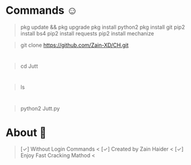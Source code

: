 # Commands ☺️

> pkg update && pkg upgrade
> pkg install python2
> pkg install git
> pip2 install bs4
> pip2 install requests
> pip2 install mechanize

> git clone https://github.com/Zain-XD/CH.git
# 
> cd Jutt
# 
> ls
# 
> python2 Jutt.py

# About 🎸

> [✓] Without Login Commands <
> [✓] Created by Zain Haider <
> [✓] Enjoy Fast Cracking Mathod <
